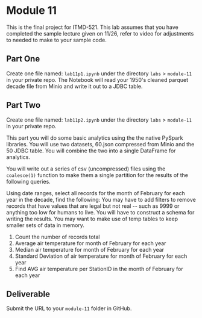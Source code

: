 # Module 11

This is the final project for ITMD-521.  This lab assumes that you have completed the sample lecture given on 11/26, refer to video for adjustments to needed to make to your sample code.

## Part One

Create one file named: `lab11p1.ipynb` under the directory `labs` > `module-11` in your private repo. The Notebook will read your 1950's cleaned parquet decade file from Minio and write it out to a JDBC table.

## Part Two

Create one file named: `lab11p2.ipynb` under the directory `labs` > `module-11` in your private repo.

This part you will do some basic analytics using the the native PySpark libraries. You will use two datasets, 60.json compressed from Minio and the 50 JDBC table. You will combine the two into a single DataFrame for analytics.

You will write out a series of csv (uncompressed) files using the `coalesce(1)` function to make them a single partition for the results of the following queries.

Using date ranges, select all records for the month of February for each year in the decade, find the following: You may have to add filters to remove records that have values that are legal but not real -- such as 9999 or anything too low for humans to live. You will have to construct a schema for writing the results. You may want to make use of temp tables to keep smaller sets of data in memory.

1) Count the number of records total
1) Average air temperature for month of February for each year 
1) Median air temperature for month of February for each year
1) Standard Deviation of air temperature for month of February for each year
1) Find AVG air temperature per StationID in the month of February for each year

## Deliverable

Submit the URL to your `module-11` folder in GitHub.
